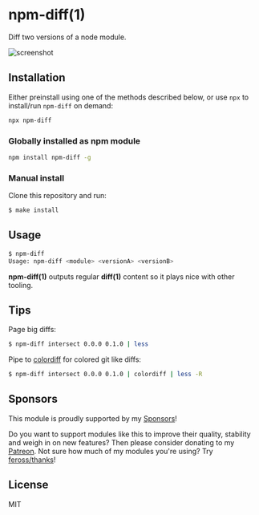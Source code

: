
# npm-diff(1)

  Diff two versions of a node module.

  ![screenshot](https://i.cloudup.com/RgiBccKvdt.png)

## Installation

Either preinstall using one of the methods described below, or use `npx`
to install/run `npm-diff` on demand:

```bash
npx npm-diff
```

### Globally installed as npm module

```bash
npm install npm-diff -g
```

### Manual install

Clone this repository and run:

```bash
$ make install
```

## Usage

```bash
$ npm-diff
Usage: npm-diff <module> <versionA> <versionB>
```

  __npm-diff(1)__ outputs regular __diff(1)__ content so it plays nice with other tooling.

## Tips

  Page big diffs:

```bash
$ npm-diff intersect 0.0.0 0.1.0 | less
``` 

  Pipe to [colordiff](http://www.colordiff.org) for colored git like diffs:

```bash
$ npm-diff intersect 0.0.0 0.1.0 | colordiff | less -R
```

## Sponsors

This module is proudly supported by my [Sponsors](https://github.com/juliangruber/sponsors)!

Do you want to support modules like this to improve their quality, stability and weigh in on new features? Then please consider donating to my [Patreon](https://www.patreon.com/juliangruber). Not sure how much of my modules you're using? Try [feross/thanks](https://github.com/feross/thanks)!

## License

  MIT

